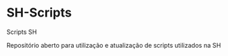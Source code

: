 # SH-Scripts
Scripts SH


Repositório aberto para utilização e atualização de scripts utilizados na SH
